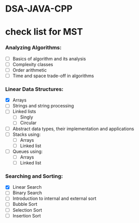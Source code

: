 # DSA-JAVA-CPP
# check list for MST
### Analyzing Algorithms:
- [ ] Basics of algorithm and its analysis
- [ ] Complexity classes
- [ ] Order arithmetic
- [ ] Time and space trade-off in algorithms

### Linear Data Structures:
- [x] Arrays
- [ ] Strings and string processing
- [ ] Linked lists
    - [ ] Singly
    - [ ] Circular
- [ ] Abstract data types, their implementation and applications
- [ ] Stacks using:
    - [ ] Arrays
    - [ ] Linked list
- [ ] Queues using:
    - [ ] Arrays
    - [ ] Linked list

### Searching and Sorting:
- [x] Linear Search
- [ ] Binary Search
- [ ] Introduction to internal and external sort
- [ ] Bubble Sort
- [ ] Selection Sort
- [ ] Insertion Sort
